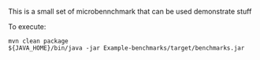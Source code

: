This is a small set of microbennchmark that can be used demonstrate stuff

To execute:
```
mvn clean package
${JAVA_HOME}/bin/java -jar Example-benchmarks/target/benchmarks.jar
```